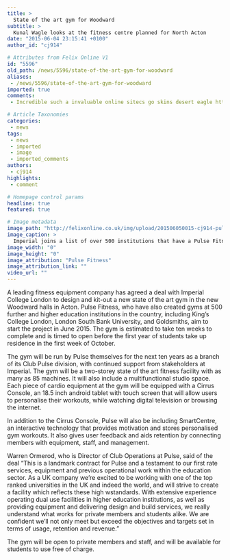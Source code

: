 ```yaml
---
title: >
  State of the art gym for Woodward
subtitle: >
  Kunal Wagle looks at the fitness centre planned for North Acton
date: "2015-06-04 23:15:41 +0100"
author_id: "cj914"

# Attributes from Felix Online V1
id: "5596"
old_path: /news/5596/state-of-the-art-gym-for-woodward
aliases:
 - /news/5596/state-of-the-art-gym-for-woodward
imported: true
comments:
 - Incredible such a invaluable online sitecs go skins desert eagle httptalkaboutnbabeepworlddecheapnba2k16mtsomanyotherwarriorsvideogames20160413htmnocache1460541352Youve gotten the most impressive web sitescsgo skins exploit httpwwwlifeguarduniversitycomforumsindexphppdiscussion23218csgoskinsmarketsecretreasons

# Article Taxonomies
categories:
 - news
tags:
 - news
 - imported
 - image
 - imported_comments
authors:
 - cj914
highlights:
 - comment

# Homepage control params
headline: true
featured: true

# Image metadata
image_path: "http://felixonline.co.uk/img/upload/201506050015-cj914-pulse-fitness.jpg"
image_caption: >
  Imperial joins a list of over 500 institutions that have a Pulse Fitness gym.
image_width: "0"
image_height: "0"
image_attribution: "Pulse Fitness"
image_attribution_link: ""
video_url: ""
---
```


A leading fitness equipment company has agreed a deal with Imperial College London to design and kit-out a new state of the art gym in the new Woodward halls in Acton. Pulse Fitness, who have also created gyms at 500 further and higher education institutions in the country, including King’s College London, London South Bank University, and Goldsmiths, aim to start the project in June 2015. The gym is estimated to take ten weeks to complete and is timed to open before the first year of students take up residence in the first week of October.

The gym will be run by Pulse themselves for the next ten years as a branch of its Club Pulse division, with continued support from stakeholders at Imperial. The gym will be a two-storey state of the art fitness facility with as many as 85 machines. It will also include a multifunctional studio space. Each piece of cardio equipment at the gym will be equipped with a Cirrus Console, an 18.5 inch android tablet with touch screen that will allow users to personalise their workouts, while watching digital television or browsing the internet.

In addition to the Cirrus Console, Pulse will also be including SmartCentre, an interactive technology that provides motivation and stores personalised gym workouts. It also gives user feedback and aids retention by connecting members with equipment, staff, and management.

Warren Ormerod, who is Director of Club Operations at Pulse, said of the deal “This is a landmark contract for Pulse and a testament to our first rate services, equipment and previous operational work within the education sector. As a UK company we’re excited to be working with one of the top ranked universities in the UK and indeed the world, and will strive to create a facility which reflects these high wstandards. With extensive experience operating dual use facilities in higher education institutions, as well as providing equipment and delivering design and build services, we really understand what works for private members and students alike. We are confident we’ll not only meet but exceed the objectives and targets set in terms of usage, retention and revenue.”

The gym will be open to private members and staff, and will be available for students to use free of charge.
